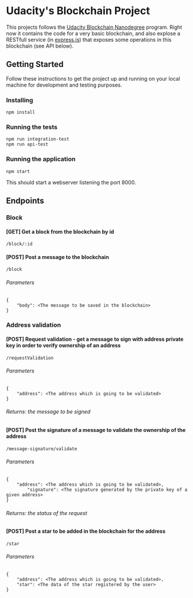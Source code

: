 # Udacity's Blockchain Project

This projects follows the [Udacity Blockchain Nanodegree](https://br.udacity.com/course/blockchain-developer-nanodegree--nd1309) program. 
Right now it contains the code for a very basic blockchain, and also explose a RESTfull service (in [express.js](http://expressjs.com)) that exposes some operations in this blockchain (see API below).

## Getting Started

Follow these instructions to get the project up and running on your local machine for development and testing purposes. 

### Installing

```
npm install
```

### Running the tests

```
npm run integration-test
npm run api-test
```

### Running the application
```
npm start
```
This should start a webserver listening the port 8000.

## Endpoints

### Block

#### [GET] Get a block from the blockchain by id
```
/block/:id
```
#### [POST] Post a message to the blockchain
```
/block
```
###### Parameters
```
{
    "body": <The message to be saved in the blockchain>
}
```

### Address validation

#### [POST] Request validation - get a message to sign with address private key in order to verify ownership of an address
```
/requestValidation
```
###### Parameters
```
{
    "address": <The address which is going to be validated>
}
```
###### Returns: the message to be signed

#### [POST] Post the signature of a message to validate the ownership of the address
```
/message-signature/validate
```
###### Parameters
```
{
    "address": <The address which is going to be validated>,
		"signature": <The signature generated by the private key of a given address>
}
```
###### Returns: the status of the request

#### [POST] Post a star to be added in the blockchain for the address
```
/star
```
###### Parameters
```
{
    "address": <The address which is going to be validated>,
    "star": <The data of the star registered by the user>
}
```







